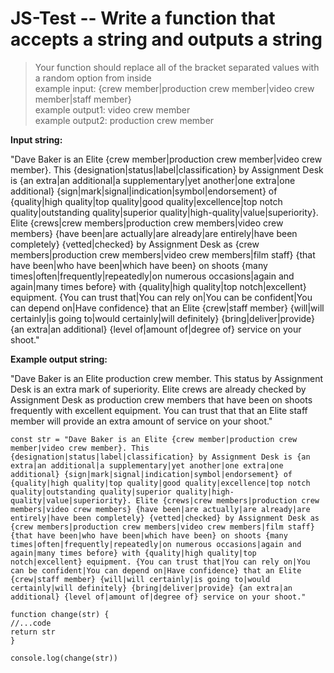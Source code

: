 # JS-Test -- Write a function that accepts a string and outputs a string

> Your function should replace all of the bracket separated values with a random option from inside  
> example input: {crew member|production crew member|video crew member|staff member}  
> example output1: video crew member  
> example output2: production crew member

**Input string:**

"Dave Baker is an Elite {crew member|production crew member|video crew member}. This {designation|status|label|classification} by Assignment Desk is {an extra|an additional|a supplementary|yet another|one extra|one additional} {sign|mark|signal|indication|symbol|endorsement} of {quality|high quality|top quality|good quality|excellence|top notch quality|outstanding quality|superior quality|high-quality|value|superiority}. Elite {crews|crew members|production crew members|video crew members} {have been|are actually|are already|are entirely|have been completely} {vetted|checked} by Assignment Desk as {crew members|production crew members|video crew members|film staff} {that have been|who have been|which have been} on shoots {many times|often|frequently|repeatedly|on numerous occasions|again and again|many times before} with {quality|high quality|top notch|excellent} equipment. {You can trust that|You can rely on|You can be confident|You can depend on|Have confidence} that an Elite {crew|staff member} {will|will certainly|is going to|would certainly|will definitely} {bring|deliver|provide} {an extra|an additional} {level of|amount of|degree of} service on your shoot."

**Example output string:**

"Dave Baker is an Elite production crew member. This status by Assignment Desk is an extra mark of superiority. Elite crews are already checked by Assignment Desk as production crew members that have been on shoots frequently with excellent equipment. You can trust that that an Elite staff member will provide an extra amount of service on your shoot."

```
const str = "Dave Baker is an Elite {crew member|production crew member|video crew member}. This {designation|status|label|classification} by Assignment Desk is {an extra|an additional|a supplementary|yet another|one extra|one additional} {sign|mark|signal|indication|symbol|endorsement} of {quality|high quality|top quality|good quality|excellence|top notch quality|outstanding quality|superior quality|high-quality|value|superiority}. Elite {crews|crew members|production crew members|video crew members} {have been|are actually|are already|are entirely|have been completely} {vetted|checked} by Assignment Desk as {crew members|production crew members|video crew members|film staff} {that have been|who have been|which have been} on shoots {many times|often|frequently|repeatedly|on numerous occasions|again and again|many times before} with {quality|high quality|top notch|excellent} equipment. {You can trust that|You can rely on|You can be confident|You can depend on|Have confidence} that an Elite {crew|staff member} {will|will certainly|is going to|would certainly|will definitely} {bring|deliver|provide} {an extra|an additional} {level of|amount of|degree of} service on your shoot."

function change(str) {
//...code
return str
}

console.log(change(str))
```
